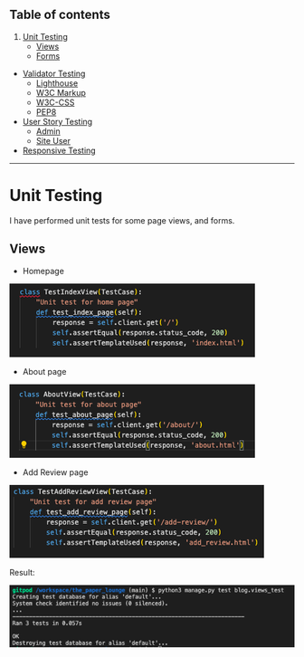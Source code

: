 ## Table of contents
1. [Unit Testing](#unit-testing)
    - [Views](#views) 
    - [Forms](#forms)
- [Validator Testing](#validator-testing)
    - [Lighthouse](#lighthouse)
    - [W3C Markup](#w3c-markup)
    - [W3C-CSS](#w3c-css) 
    - [PEP8](#pep8)
- [User Story Testing](#ser-story-testing)
    - [Admin](#admin)
    - [Site User](#site-user)
- [Responsive Testing](#Responsive-Testing)
***

# Unit Testing
I have performed unit tests for some page views, and forms.

## Views

- Homepage

![Unit Test for Homepage](./static/unit_tests/home_test.png)

- About page 

![Unit Test for About page](./static/unit_tests/about_test.png)

- Add Review page

![Unit Test for Add Review page](./static/unit_tests/add_review_test.png)

Result: 

![Unit Test results](./static/unit_tests/views_unit_test_results.png)
